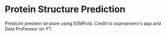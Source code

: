 # Protein Structure Prediction
 Predicint preotein struture using ESMFold.
Credit to osanseviero's app and Data Profressor on YT.
